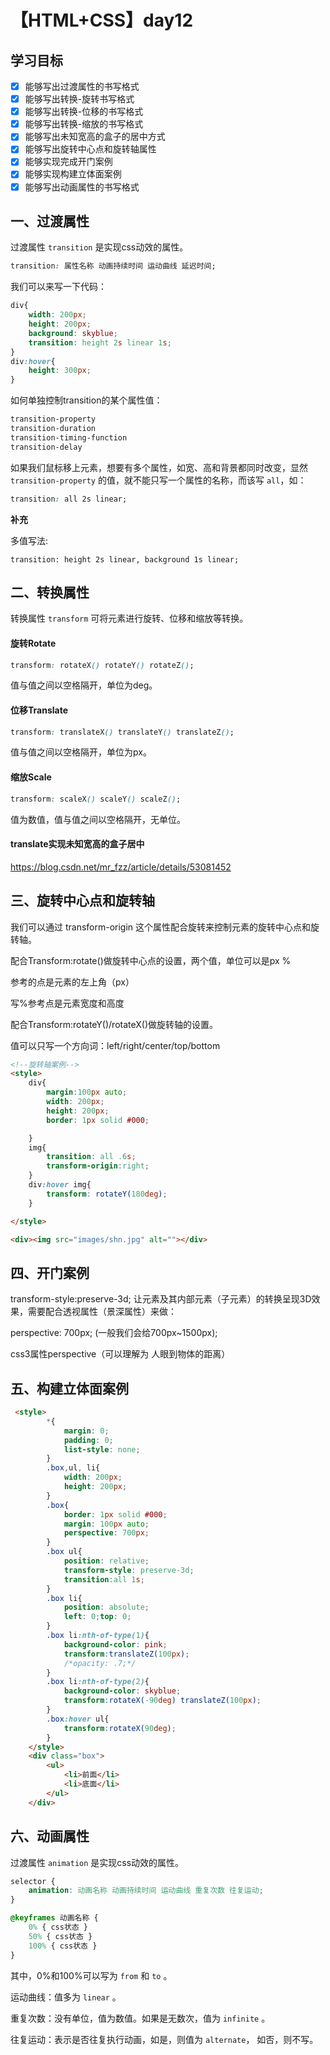 # 【HTML+CSS】day12



## 学习目标

- [x] 能够写出过渡属性的书写格式
- [x] 能够写出转换-旋转书写格式
- [x] 能够写出转换-位移的书写格式
- [x] 能够写出转换-缩放的书写格式
- [x] 能够写出未知宽高的盒子的居中方式
- [x] 能够写出旋转中心点和旋转轴属性
- [x] 能够实现完成开门案例
- [x] 能够实现构建立体面案例
- [x] 能够写出动画属性的书写格式

## 一、过渡属性

过渡属性 `transition` 是实现css动效的属性。

```css
transition: 属性名称 动画持续时间 运动曲线 延迟时间;
```

我们可以来写一下代码：

```css
div{
    width: 200px;
    height: 200px;
    background: skyblue;
    transition: height 2s linear 1s;
}
div:hover{
    height: 300px;
}
```

如何单独控制transition的某个属性值：

```css
transition-property
transition-duration
transition-timing-function
transition-delay
```

如果我们鼠标移上元素，想要有多个属性，如宽、高和背景都同时改变，显然 `transition-property` 的值，就不能只写一个属性的名称，而该写 `all`，如：

```css
transition: all 2s linear;
```

**补充**

多值写法:

```
transition: height 2s linear, background 1s linear;
```

## 二、转换属性

转换属性 `transform` 可将元素进行旋转、位移和缩放等转换。

#### 旋转Rotate

```css
transform: rotateX() rotateY() rotateZ();
```

值与值之间以空格隔开，单位为deg。

#### 位移Translate

```css
transform: translateX() translateY() translateZ();
```

值与值之间以空格隔开，单位为px。

#### 缩放Scale

```css
transform: scaleX() scaleY() scaleZ();
```

值为数值，值与值之间以空格隔开，无单位。

#### translate实现未知宽高的盒子居中

https://blog.csdn.net/mr_fzz/article/details/53081452

## 三、**旋转中心点和旋转轴**

我们可以通过  transform-origin 这个属性配合旋转来控制元素的旋转中心点和旋转轴。

配合Transform:rotate()做旋转中心点的设置，两个值，单位可以是px  %

参考的点是元素的左上角（px）

写%参考点是元素宽度和高度

配合Transform:rotateY()/rotateX()做旋转轴的设置。

值可以只写一个方向词：left/right/center/top/bottom

```html
<!--旋转轴案例-->
<style>
    div{
        margin:100px auto;
        width: 200px;
        height: 200px;
        border: 1px solid #000;

    }
    img{
        transition: all .6s;
        transform-origin:right;
    }
    div:hover img{
        transform: rotateY(180deg);
    }

</style>

<div><img src="images/shn.jpg" alt=""></div>
```

## 四、开门案例

transform-style:preserve-3d;  让元素及其内部元素（子元素）的转换呈现3D效果，需要配合透视属性（景深属性）来做：

perspective: 700px;  (一般我们会给700px~1500px);

css3属性perspective（可以理解为 人眼到物体的距离）

## 五、构建立体面案例

```html
 <style>
        *{
            margin: 0;
            padding: 0;
            list-style: none;
        }
        .box,ul, li{
            width: 200px;
            height: 200px;
        }
        .box{
            border: 1px solid #000;
            margin: 100px auto;
            perspective: 700px;
        }
        .box ul{
            position: relative;
            transform-style: preserve-3d;
            transition:all 1s;
        }
        .box li{
            position: absolute;
            left: 0;top: 0;
        }
        .box li:nth-of-type(1){
            background-color: pink;
            transform:translateZ(100px);
            /*opacity: .7;*/
        }
        .box li:nth-of-type(2){
            background-color: skyblue;
            transform:rotateX(-90deg) translateZ(100px);
        }
        .box:hover ul{
            transform:rotateX(90deg);
        }
    </style>
    <div class="box">
        <ul>
            <li>前面</li>
            <li>底面</li>
        </ul>
    </div>
```



## 六、动画属性

过渡属性 `animation` 是实现css动效的属性。

```css
selector {
    animation: 动画名称 动画持续时间 运动曲线 重复次数 往复运动;
}

@keyframes 动画名称 {
    0% { css状态 }
    50% { css状态 }
    100% { css状态 }
}
```

其中，0%和100%可以写为 `from` 和 `to` 。

运动曲线：值多为 `linear` 。

重复次数：没有单位，值为数值。如果是无数次，值为 `infinite` 。

往复运动：表示是否往复执行动画，如是，则值为 `alternate`， 如否，则不写。